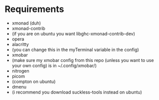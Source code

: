 # Requirements
* xmonad (duh)
* xmonad-contrib
 * (if you are on ubuntu you want libghc-xmonad-contrib-dev)
* opera
* alacritty
 * (you can change this in the myTerminal variable in the config)
* xmobar
 * (make sure my xmobar config from this repo (unless you want to use your own config) is in ~/.config/xmobar/)
* nitrogen
* picom
 * (compton on ubuntu)
* dmenu
 * (i recommend you download suckless-tools instead on ubuntu)
